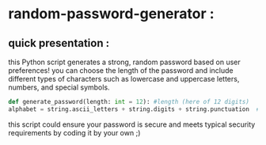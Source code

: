 # random-password-generator :

## quick presentation : 

this Python script generates a strong, random password based on user preferences!
you can choose the length of the password and include different types of characters such as lowercase and uppercase letters, numbers, and special symbols.

```python
def generate_password(length: int = 12): #length (here of 12 digits)
alphabet = string.ascii_letters + string.digits + string.punctuation  #types of characters
```
this script could ensure your password is secure and meets typical security requirements by coding it by your own ;)

## 

